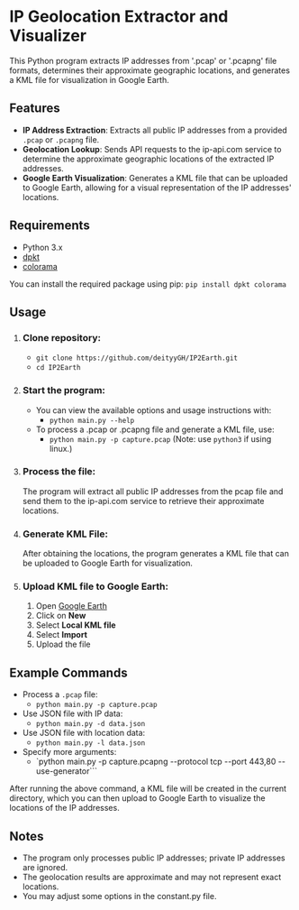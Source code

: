 # IP Geolocation Extractor and Visualizer
This Python program extracts IP addresses from '.pcap' or '.pcapng' file formats, determines their approximate geographic locations, and generates a KML file for visualization in Google Earth.

## Features
- **IP Address Extraction**: Extracts all public IP addresses from a provided `.pcap` or `.pcapng` file.
- **Geolocation Lookup**: Sends API requests to the ip-api.com service to determine the approximate geographic locations of the extracted IP addresses.
- **Google Earth Visualization**: Generates a KML file that can be uploaded to Google Earth, allowing for a visual representation of the IP addresses' locations.

## Requirements
- Python 3.x
- [dpkt](https://pypi.org/project/dpkt/)
- [colorama](https://pypi.org/project/colorama/)

You can install the required package using pip:
`pip install dpkt colorama`

## Usage
1. ### Clone repository:
   - `git clone https://github.com/deityyGH/IP2Earth.git`
   - `cd IP2Earth`
     
2. ### Start the program:
    - You can view the available options and usage instructions with:
       - `python main.py --help`
    - To process a .pcap or .pcapng file and generate a KML file, use:
       - `python main.py -p capture.pcap`
   (Note: use `python3` if using linux.)

3. ### Process the file:
    The program will extract all public IP addresses from the pcap file and send them to the ip-api.com service to retrieve their approximate locations.

4. ### Generate KML File:
    After obtaining the locations, the program generates a KML file that can be uploaded to Google Earth for visualization.

5. ### Upload KML file to Google Earth:
    1. Open [Google Earth](https://earth.google.com/)
    2. Click on **New**
    3. Select **Local KML file**
    4. Select **Import**
    5. Upload the file

## Example Commands
- Process a `.pcap` file:
   - `python main.py -p capture.pcap`
- Use JSON file with IP data:
   - `python main.py -d data.json`
- Use JSON file with location data:
   - `python main.py -l data.json`
- Specify more arguments:
   - `python main.py -p capture.pcapng --protocol tcp --port 443,80 --use-generator```


After running the above command, a KML file will be created in the current directory, which you can then upload to Google Earth to visualize the locations of the IP addresses.

## Notes
- The program only processes public IP addresses; private IP addresses are ignored.
- The geolocation results are approximate and may not represent exact locations.
- You may adjust some options in the constant.py file.
